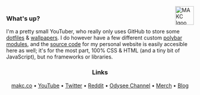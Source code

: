 <a href="https://makc.co">
    <img src="https://makccr.github.io/images/github-header.svg" alt="MAKC lgoo" title="MAKC" align="right" height="50" />
</a>

### What's up?
I'm a pretty small YouTuber, who really only uses GitHub to store some [dotfiles](https://github.com/makccr/dot) & [wallpapers](https://github.com/makccr/wallpapers). I do however have a few different custom [polybar](https://github.com/makccr/awmp) [modules](https://github.com/makccr/pyt), and the [source code](https://github.com/makccr/makccr.github.io) for my personal website is easily accesible here as well; it's for the most part, 100% CSS & HTML (and a tiny bit of JavaScript), but no frameworks or libraries.

<h3 align="center">Links</h3>
<p align='center'>
    <a href='https://makc.co/' target='_blank'>makc.co</a> •
    <a href='https://www.youtube.com/channel/UCWh6YtclgTAzReTASc4uSKw' target='_blank'>YouTube</a> •
    <a href='https://twitter.com/makccr' target='_blank'>Twitter</a> •
    <a href='https://www.reddit.com/user/mack_criswell' target='_blank'>Reddit</a> •
    <a href='https://odysee.com/@makc:a' target='_blank'>Odysee Channel</a> •
    <a href='https://makc.co/merch' target='_blank'>Merch</a> •
    <a href='https://makccr.medium.com/' target='_blank'>Blog</a>
</p>
